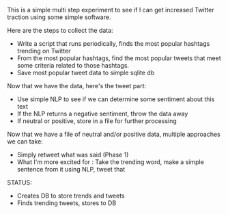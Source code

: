 This is a simple multi step experiment to see if I can get increased Twitter traction using some simple software.

Here are the steps to collect the data:
* Write a script that runs periodically, finds the most popular hashtags trending on Twitter
* From the most popular hashtags, find the most popular tweets that meet some criteria related to those hashtags.
* Save most popular tweet data to simple sqlite db

Now that we have the data, here's the tweet part:
* Use simple NLP to see if we can determine some sentiment about this text
* If the NLP returns a negative sentiment, throw the data away
* If neutral or positive, store in a file for further processing

Now that we have a file of neutral and/or positive data, multiple approaches we can take:
* Simply retweet what was said (Phase 1)
* What I'm more excited for : Take the trending word, make a simple sentence from it using NLP, tweet that

STATUS:
- Creates DB to store trends and tweets
- Finds trending tweets, stores to DB
